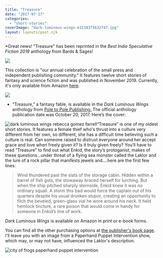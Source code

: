```yaml
---
title: "Treasure"
date: "2017-07-17"
categories:
  - "short-stories"
coverImage: "dark-luminous-wings-e1538375632747.jpg"
layout: layouts/post.njk
---
```


\*Great news! "Treasure" has been reprinted in the _Best Indie Speculative Fiction 2019_ anthology from Bards & Sages!

![](https://d2ypg8o05lff0b.cloudfront.net/wp-content/uploads/sites/3/pages/Screenshot_2020-01-28-Bards-and-Sages-Publishing-.png)

This collection is "our annual celebration of the small press and independent publishing community." It features twelve short stories of fantasy and science fiction and was published in November 2019. Currently, it's only available from Amazon [here](https://www.amazon.com/Best-Indie-Speculative-Fiction-November/dp/1733082220/ref=sr_1_1?keywords=best+indie+speculative+fiction&qid=1580252850&s=books&sr=1-1).

![](https://d2ypg8o05lff0b.cloudfront.net/wp-content/uploads/sites/3/pages/Screenshot_2020-01-28-Best-Indie-Speculative-Fiction-November-2019-Darin-Hlavaz-Sarah-Gribble-Liam-Hogan-Henry-Gasko-Em....png)

- “Treasure,” a fantasy fable, is available in the _Dark Luminous Wings_ anthology from [Pole to Pole Publishing.](http://poletopolepublishing.com/) The official anthology publication date was October 20, 2017. Here’s the cover:

![dark luminous wings rebecca gomez farrell](https://d2ypg8o05lff0b.cloudfront.net/wp-content/uploads/sites/3/pages/DLW_eCover_Final_72dpi.jpg)“Treasure” is one of my oldest short stories. It features a female thief who's thrust into a culture very different from her own, so different, she has a difficult time believing such a culture is real. Can someone raised to distrust everyone around her accept grace and love when freely given it? Is it truly given freely? You’ll have to read “Treasure” to find out what Enkid, the story’s protoganist, makes of these questions…under threat of a flying sea monster called the Laklor and the lure of a rock pillar that manifests jewels and….here are the first few lines:

> Wind thundered past the slats of the storage cabin. Hidden within a barrel of fish guts, the stowaway braced herself for lurching. But when the ship pitched sharply sternside, Enkid knew it was no ordinary squall. A storm this bad would force the captain out of his quarters despite his usual drunken stupor, creating an opportunity to filch the beveled, green-glass vial he wore around his neck. It held hemlock tincture, a rare poison that would come in handy for someone in Enkid’s line of work.

_Dark Luminous Wings_ is available on Amazon in print or e-book forms.

You can find all the other purchasing options at [the publisher's book page](http://poletopolepublishing.com/books/dark-luminous-wings/). I'll leave you with an image from a Paperhand Puppet Intervention show, which may, or may not have, influenced the Laklor's description.

![city of frogs paperhand puppet intervention](https://d2ypg8o05lff0b.cloudfront.net/wp-content/uploads/sites/3/pages/cityoffrogs29-500x333.jpg)
